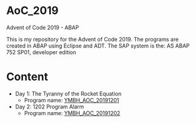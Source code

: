 # AoC_2019
Advent of Code 2019 - ABAP

This is my repository for the Advent of Code 2019. The programs are created in ABAP using Eclipse and ADT.
The SAP system is the: AS ABAP 752 SP01, developer edition

# Content

- Day 1: The Tyranny of the Rocket Equation
  - Program name: [YMBH_AOC_20191201](/src/YMBH_AOC_20191201)
- Day 2: 1202 Program Alarm 
  - Program name: [YMBH_AOC_20191202](src/YMBH_AOC_20191202)
